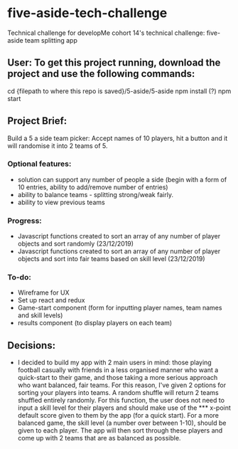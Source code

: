 # five-aside-tech-challenge
Technical challenge for developMe cohort 14's technical challenge: five-aside team splitting app

## User: To get this project running, download the project and use the following commands:
cd {filepath to where this repo is saved}/5-aside/5-aside
npm install (?)
npm start 

## Project Brief: 
Build a 5 a side team picker: 
Accept names of 10 players, hit a button and it will randomise it into 2 teams of 5. 

### Optional features: 
- solution can support any number of people a side (begin with a form of 10 entries, ability to add/remove number of entries)
- ability to balance teams - splitting strong/weak fairly. 
- ability to view previous teams 


### Progress: 
- Javascript functions created to sort an array of any number of player objects and sort randomly (23/12/2019)
- Javascript functions created to sort an array of any number of player objects and sort into fair teams based on skill level (23/12/2019)

### To-do: 
- Wireframe for UX
- Set up react and redux
- Game-start component (form for inputting player names, team names and skill levels)
- results component (to display players on each team) 

## Decisions: 
- I decided to build my app with 2 main users in mind: those playing football casually with friends in a less organised manner who want a quick-start to their game, and those taking a more serious approach who want balanced, fair teams. For this reason, I've given 2 options for sorting your players into teams. A random shuffle will return 2 teams shuffled entirely randomly. For this function, the user does not need to input a skill level for their players and should make use of the *** x-point default score given to them by the app (for a quick start). For a more balanced game, the skill level (a number over between 1-10), should be given to each player. The app will then sort through these players and come up with 2 teams that are as balanced as possible. 
